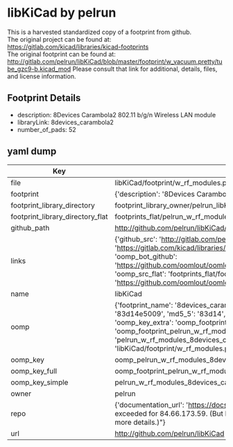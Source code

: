 # libKiCad by pelrun  
This is a harvested standardized copy of a footprint from github.  
The original project can be found at:  
https://gitlab.com/kicad/libraries/kicad-footprints  
The original footprint can be found at:
http://gitlab.com/pelrun/libKiCad/blob/master/footprint/w_vacuum.pretty/tube_gzc9-b.kicad_mod
Please consult that link for additional, details, files, and license information.  
## Footprint Details
* description: 8Devices Carambola2 802.11 b/g/n Wireless LAN module  
* libraryLink: 8devices_carambola2  
* number_of_pads: 52  
## yaml dump  
| Key | Value |  
| --- | --- |  
| file | libKiCad/footprint/w_rf_modules.pretty/8devices_carambola2.kicad_mod |  
| footprint | {'description': '8Devices Carambola2 802.11 b/g/n Wireless LAN module', 'libraryLink': '8devices_carambola2', 'number_of_pads': 52} |  
| footprint_library_directory | footprint_library_owner/pelrun_libKiCad |  
| footprint_library_directory_flat | footprints_flat/pelrun_w_rf_modules_8devices_carambola2/working |  
| github_path | http://github.com/pelrun/libKiCad/blob/master/footprint/w_rf_modules.pretty/8devices_carambola2.kicad_mod |  
| links | {'github_src': 'http://gitlab.com/pelrun/libKiCad/blob/master/footprint/w_vacuum.pretty/tube_gzc9-b.kicad_mod', 'github_src_repo': 'https://gitlab.com/kicad/libraries/kicad-footprints', 'oomp_bot': 'footprints/pelrun_w_rf_modules_8devices_carambola2/working', 'oomp_bot_github': 'https://github.com/oomlout/oomlout_oomp_footprint_bot/tree/main/footprints/pelrun_w_rf_modules_8devices_carambola2/working', 'oomp_src_flat': 'footprints_flat/footprints_flat/pelrun_w_rf_modules_8devices_carambola2/working', 'oomp_src_flat_github': 'https://github.com/oomlout/oomlout_oomp_footprint_src/tree/main/footprints_flat/pelrun_w_rf_modules_8devices_carambola2/working'} |  
| name | libKiCad |  
| oomp | {'footprint_name': '8devices_carambola2', 'library_name': 'w_rf_modules', 'md5': '83d14e50094aa27b4ff67bfa547a4a07', 'md5_10': '83d14e5009', 'md5_5': '83d14', 'md5_6': '83d14e', 'oomp_key': 'oomp_pelrun_w_rf_modules_8devices_carambola2', 'oomp_key_extra': 'oomp_footprint_pelrun_w_rf_modules_8devices_carambola2', 'oomp_key_full': 'oomp_footprint_pelrun_w_rf_modules_8devices_carambola2_83d14e', 'oomp_key_simple': 'pelrun_w_rf_modules_8devices_carambola2', 'original_filename': 'libKiCad/footprint/w_rf_modules.pretty/8devices_carambola2.kicad_mod', 'owner_name': 'pelrun'} |  
| oomp_key | oomp_pelrun_w_rf_modules_8devices_carambola2 |  
| oomp_key_full | oomp_footprint_pelrun_w_rf_modules_8devices_carambola2 |  
| oomp_key_simple | pelrun_w_rf_modules_8devices_carambola2 |  
| owner | pelrun |  
| repo | {'documentation_url': 'https://docs.github.com/rest/overview/resources-in-the-rest-api#rate-limiting', 'message': "API rate limit exceeded for 84.66.173.59. (But here's the good news: Authenticated requests get a higher rate limit. Check out the documentation for more details.)"} |  
| url | http://github.com/pelrun/libKiCad |  

